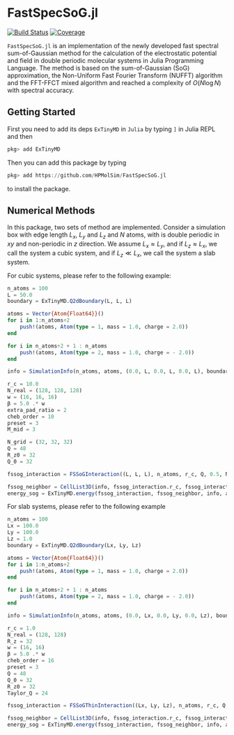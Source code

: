 # FastSpecSoG.jl

[![Build Status](https://github.com/HPMolSim/FastSpecSoG.jl/actions/workflows/CI.yml/badge.svg?branch=main)](https://github.com/HPMolSim/FastSpecSoG.jl/actions/workflows/CI.yml?query=branch%3Amain)
[![Coverage](https://codecov.io/gh/HPMolSim/FastSpecSoG.jl/branch/main/graph/badge.svg)](https://codecov.io/gh/HPMolSim/FastSpecSoG.jl)


`FastSpecSoG.jl` is an implementation of the newly developed fast spectral sum-of-Gaussian method for the calculation of the electrostatic potential and field in double periodic molecular systems in Julia Programming Language. 
The method is based on the sum-of-Gaussian (SoG) approximation, the Non-Uniform Fast Fourier Transform (NUFFT) algorithm and the FFT-FFCT mixed algorithm and reached a complexity of $O(N \log N)$ with spectral accuracy.

## Getting Started

First you need to add its deps `ExTinyMD` in `Julia` by typing `]` in Julia REPL and then
```julia
pkg> add ExTinyMD
```
Then you can add this package by typing
```julia
pkg> add https://github.com/HPMolSim/FastSpecSoG.jl
```
to install the package.

## Numerical Methods

In this package, two sets of method are implemented. Consider a simulation box with edge length $L_x$, $L_y$ and $L_z$ and $N$ atoms, with is double periodic in $xy$ and non-periodic in $z$ direction.
We assume $L_x \approx L_y$, and if $L_z \approx L_x$, we call the system a cubic system, and if $L_z \ll L_x$, we call the system a slab system.

For cubic systems, please refer to the following example:
```julia
n_atoms = 100
L = 50.0
boundary = ExTinyMD.Q2dBoundary(L, L, L)

atoms = Vector{Atom{Float64}}()
for i in 1:n_atoms÷2
    push!(atoms, Atom(type = 1, mass = 1.0, charge = 2.0))
end

for i in n_atoms÷2 + 1 : n_atoms
    push!(atoms, Atom(type = 2, mass = 1.0, charge = - 2.0))
end

info = SimulationInfo(n_atoms, atoms, (0.0, L, 0.0, L, 0.0, L), boundary; min_r = 1.0, temp = 1.0)

r_c = 10.0
N_real = (128, 128, 128)
w = (16, 16, 16)
β = 5.0 .* w
extra_pad_ratio = 2
cheb_order = 10
preset = 3
M_mid = 3

N_grid = (32, 32, 32)
Q = 48
R_z0 = 32
Q_0 = 32

fssog_interaction = FSSoGInteraction((L, L, L), n_atoms, r_c, Q, 0.5, N_real, w, β, extra_pad_ratio, cheb_order, M_mid, N_grid, Q, R_z0, Q_0; preset = preset, ϵ = 1.0)

fssog_neighbor = CellList3D(info, fssog_interaction.r_c, fssog_interaction.boundary, 1)
energy_sog = ExTinyMD.energy(fssog_interaction, fssog_neighbor, info, atoms)
```

For slab systems, please refer to the following example
```julia
n_atoms = 100
Lx = 100.0
Ly = 100.0
Lz = 1.0
boundary = ExTinyMD.Q2dBoundary(Lx, Ly, Lz)

atoms = Vector{Atom{Float64}}()
for i in 1:n_atoms÷2
    push!(atoms, Atom(type = 1, mass = 1.0, charge = 2.0))
end

for i in n_atoms÷2 + 1 : n_atoms
    push!(atoms, Atom(type = 2, mass = 1.0, charge = - 2.0))
end

info = SimulationInfo(n_atoms, atoms, (0.0, Lx, 0.0, Ly, 0.0, Lz), boundary; min_r = 1.0, temp = 1.0)

r_c = 1.0
N_real = (128, 128)
R_z = 32
w = (16, 16)
β = 5.0 .* w
cheb_order = 16
preset = 3
Q = 48
Q_0 = 32
R_z0 = 32
Taylor_Q = 24

fssog_interaction = FSSoGThinInteraction((Lx, Ly, Lz), n_atoms, r_c, Q, 0.5, N_real, R_z, w, β, cheb_order, Taylor_Q, R_z0, Q_0; preset = preset, ϵ = 1.0)

fssog_neighbor = CellList3D(info, fssog_interaction.r_c, fssog_interaction.boundary, 1)
energy_sog = ExTinyMD.energy(fssog_interaction, fssog_neighbor, info, atoms)
```